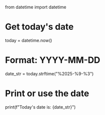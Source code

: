 from datetime import datetime

# Get today's date
today = datetime.now()

# Format: YYYY-MM-DD
date_str = today.strftime("%2025-%9-%3")

# Print or use the date
print(f"Today's date is: {date_str}")